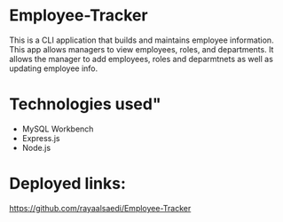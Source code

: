 # Employee-Tracker
This is a CLI application that builds and maintains employee information. This app allows managers to view employees, roles, and departments. It allows the manager to add employees, roles and deparmtnets as well as updating employee info. 

# Technologies used"
- MySQL Workbench
- Express.js
- Node.js

# Deployed links:

https://github.com/rayaalsaedi/Employee-Tracker